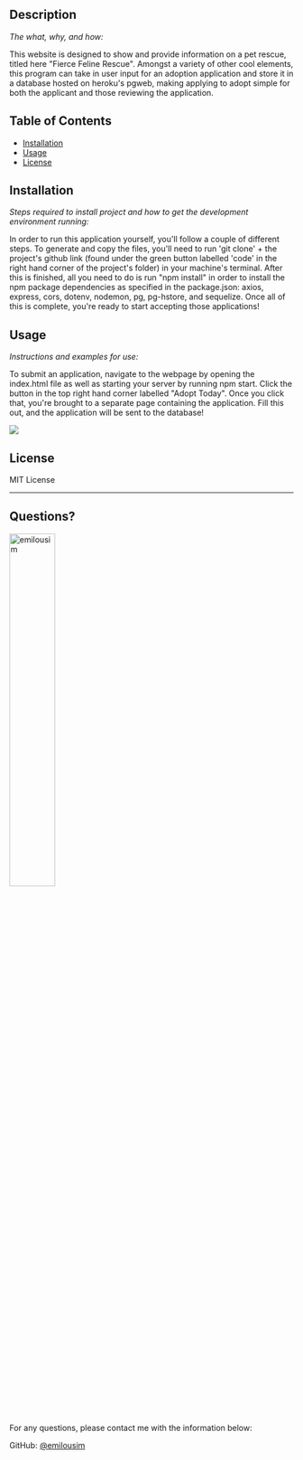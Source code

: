  ## Description

  *The what, why, and how:*

  This website is designed to show and provide information on a pet rescue, titled here "Fierce Feline Rescue". Amongst a variety of other cool elements, this program can take in user input for an adoption application and store it in a database hosted on heroku's pgweb, making applying to adopt simple for both the applicant and those reviewing the application.

  ## Table of Contents
  * [Installation](#installation)
  * [Usage](#usage)
  * [License](#license)

  ## Installation

  *Steps required to install project and how to get the development environment running:*

  In order to run this application yourself, you'll follow a couple of different steps. To generate and copy the files, you'll need to run 'git clone' + the project's github link (found under the green button labelled 'code' in 
the right hand corner of the project's folder) in your machine's terminal. After this is finished, all you need to do is run "npm install" in order to install the npm package dependencies as specified in the package.json: axios, express, cors, dotenv, nodemon, pg, pg-hstore, and sequelize. Once all of this is complete, you're ready to start accepting those applications!

  ## Usage

  *Instructions and examples for use:*

  To submit an application, navigate to the webpage by opening the index.html file as well as starting your server by running npm start. Click the button in the top right hand corner labelled "Adopt Today". Once you click that, 
you're brought to a separate page containing the application. Fill this out, and the application will be sent to the database!

![](capstone-project.gif)

  ## License

  MIT License

  ---

  ## Questions?

  <img src="https://avatars.githubusercontent.com/u/92330317?v=4" alt="emilousim" width="40%" />

  For any questions, please contact me with the information below:

  GitHub: [@emilousim](https://api.github.com/users/emilousim)
